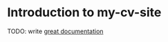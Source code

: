 # Introduction to my-cv-site

TODO: write [great documentation](http://jacobian.org/writing/what-to-write/)
